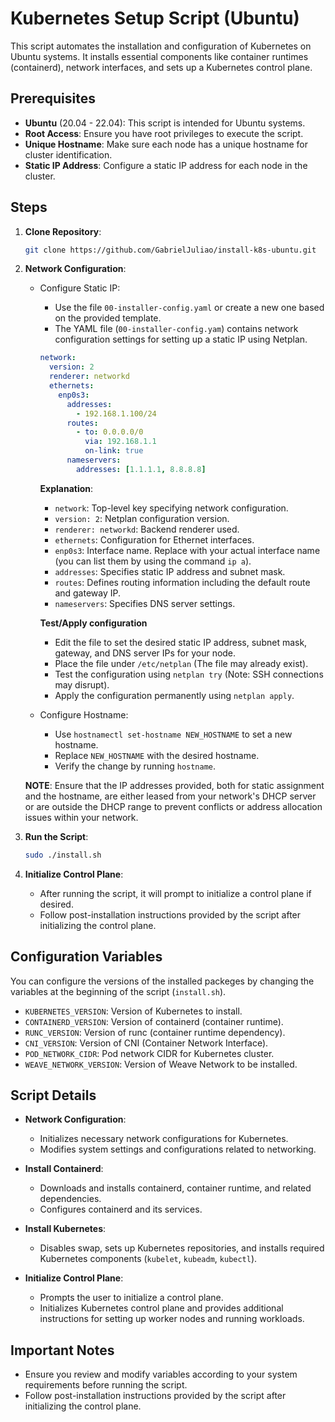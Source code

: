# Kubernetes Setup Script (Ubuntu)

This script automates the installation and configuration of Kubernetes on Ubuntu systems. It installs essential components like container runtimes (containerd), network interfaces, and sets up a Kubernetes control plane.

## Prerequisites
- **Ubuntu** (20.04 - 22.04): This script is intended for Ubuntu systems.
- **Root Access**: Ensure you have root privileges to execute the script.
- **Unique Hostname**: Make sure each node has a unique hostname for cluster identification.
- **Static IP Address**: Configure a static IP address for each node in the cluster.

## Steps

1. **Clone Repository**:
   ```bash
   git clone https://github.com/GabrielJuliao/install-k8s-ubuntu.git
   ```

2. **Network Configuration**:
   - Configure Static IP:
     - Use the file `00-installer-config.yaml` or create a new one based on the provided template.
     - The YAML file (`00-installer-config.yam`) contains network configuration settings for setting up a static IP using Netplan.
     
     ```yaml
     network:
       version: 2
       renderer: networkd
       ethernets:
         enp0s3:
           addresses:
             - 192.168.1.100/24
           routes:
             - to: 0.0.0.0/0
               via: 192.168.1.1
               on-link: true
           nameservers:
             addresses: [1.1.1.1, 8.8.8.8]
     ```

     **Explanation**:
      - `network`: Top-level key specifying network configuration.
      - `version: 2`: Netplan configuration version.
      - `renderer: networkd`: Backend renderer used.
      - `ethernets`: Configuration for Ethernet interfaces.
      - `enp0s3`: Interface name. Replace with your actual interface name (you can list them by  using the command `ip a`).
      - `addresses`: Specifies static IP address and subnet mask.
      - `routes`: Defines routing information including the default route and gateway IP.
      - `nameservers`: Specifies DNS server settings.
     
     **Test/Apply configuration**
     - Edit the file to set the desired static IP address, subnet mask, gateway, and DNS server IPs for your node.
     - Place the file under `/etc/netplan` (The file may already exist).
     - Test the configuration using `netplan try` (Note: SSH connections may disrupt).
     - Apply the configuration permanently using `netplan apply`.

   - Configure Hostname:
     - Use `hostnamectl set-hostname NEW_HOSTNAME` to set a new hostname.
     - Replace `NEW_HOSTNAME` with the desired hostname.
     - Verify the change by running `hostname`.

   **NOTE**: Ensure that the IP addresses provided, both for static assignment and the hostname, are either leased from your network's DHCP server or are outside the DHCP range to prevent conflicts or address allocation issues within your network.

3. **Run the Script**:
   ```bash
   sudo ./install.sh
   ```

4. **Initialize Control Plane**:
   - After running the script, it will prompt to initialize a control plane if desired.
   - Follow post-installation instructions provided by the script after initializing the control plane.

## Configuration Variables

You can configure the versions of the installed packeges by changing the variables at the beginning of the script (`install.sh`).

- `KUBERNETES_VERSION`: Version of Kubernetes to install.
- `CONTAINERD_VERSION`: Version of containerd (container runtime).
- `RUNC_VERSION`: Version of runc (container runtime dependency).
- `CNI_VERSION`: Version of CNI (Container Network Interface).
- `POD_NETWORK_CIDR`: Pod network CIDR for Kubernetes cluster.
- `WEAVE_NETWORK_VERSION`: Version of Weave Network to be installed.

## Script Details

- **Network Configuration**:
  - Initializes necessary network configurations for Kubernetes.
  - Modifies system settings and configurations related to networking.

- **Install Containerd**:
  - Downloads and installs containerd, container runtime, and related dependencies.
  - Configures containerd and its services.

- **Install Kubernetes**:
  - Disables swap, sets up Kubernetes repositories, and installs required Kubernetes components (`kubelet`, `kubeadm`, `kubectl`).

- **Initialize Control Plane**:
  - Prompts the user to initialize a control plane.
  - Initializes Kubernetes control plane and provides additional instructions for setting up worker nodes and running workloads.

## Important Notes

- Ensure you review and modify variables according to your system requirements before running the script.
- Follow post-installation instructions provided by the script after initializing the control plane.
